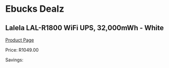 
# Ebucks Dealz
## Lalela LAL-R1800 WiFi UPS, 32,000mWh - White
[Product Page](https://www.ebucks.com/web/shop/productSelected.do?prodId=1234829198&catId=854105660)

Price: R1049.00

Savings: 


	